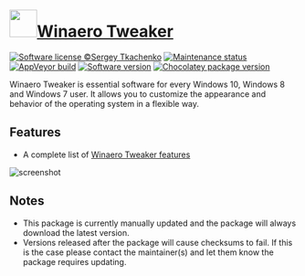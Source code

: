 # [<img src="https://cdn.jsdelivr.net/gh/dgalbraith/chocolatey-packages@9cecfce145d52fe2e4539dbe5b0ad47254b5620f/icons/winaero-tweaker.png" width="48" height="48" />Winaero Tweaker](https://chocolatey.org/packages/winaero-tweaker)

[![Software license ©Sergey Tkachenko](https://img.shields.io/badge/license-Copyright-lightgrey)](https://winaero.com/winaero-tweaker)
[![Maintenance status](https://img.shields.io/badge/maintained%3F-yes-green.svg)](https://gitHub.com/dgalbraith/chocolatey-packages/graphs/commit-activity)
[![AppVeyor build](https://img.shields.io/appveyor/ci/dgalbraith/chocolatey-packages)](https://ci.appveyor.com/project/dgalbraith/chocolatey-packages)
[![Software version](https://img.shields.io/badge/Source-1.30.0.0-blue.svg)](https://winaero.com/winaero-tweaker/)
[![Chocolatey package version](https://img.shields.io/chocolatey/v/winaero-tweaker?label=Chocolatey)](https://chocolatey.org/packages/winaero-tweaker)

Winaero Tweaker is essential software for every Windows 10, Windows 8 and Windows 7 user. It allows you to customize the appearance and behavior of the operating system in a flexible way.

## Features

* A complete list of [Winaero Tweaker features](https://winaero.com/the-list-of-winaero-tweaker-features)

![screenshot](https://cdn.jsdelivr.net/gh/dgalbraith/chocolatey-packages@9cecfce145d52fe2e4539dbe5b0ad47254b5620f/manual/winaero-tweaker/screenshot.png)

## Notes

* This package is currently manually updated and the package will always download the latest version.
* Versions released after the package will cause checksums to fail.  If this is the case please contact the maintainer(s) and let them know the package requires updating.
